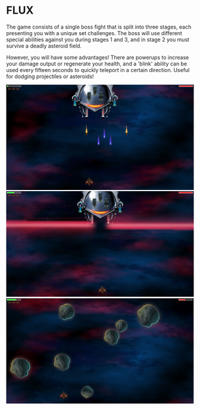 # FLUX
<p>
The game consists of a single boss fight that is split into three stages, each presenting you with a unique set challenges.
The boss will use different special abilities against you during stages 1 and 3, and in stage 2 you must survive a deadly asteroid field.
<p>
However, you will have some advantages! There are powerups to increase your damage output or regenerate your health, and a 'blink' ability can be used every fifteen seconds to quickly teleport in a certain direction.
Useful for dodging projectiles or asteroids!


![alt text](https://raw.githubusercontent.com/Balicea24/FLUX/master/screenshots/FluxSS0.png)
![alt text](https://raw.githubusercontent.com/Balicea24/FLUX/master/screenshots/FluxSS1.png)
![alt text](https://raw.githubusercontent.com/Balicea24/FLUX/master/screenshots/FluxSS2.png)

